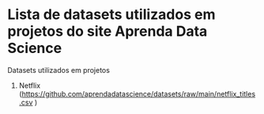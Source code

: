 # Lista de datasets utilizados em projetos do site Aprenda Data Science
Datasets utilizados em projetos
1. Netflix (https://github.com/aprendadatascience/datasets/raw/main/netflix_titles.csv )
